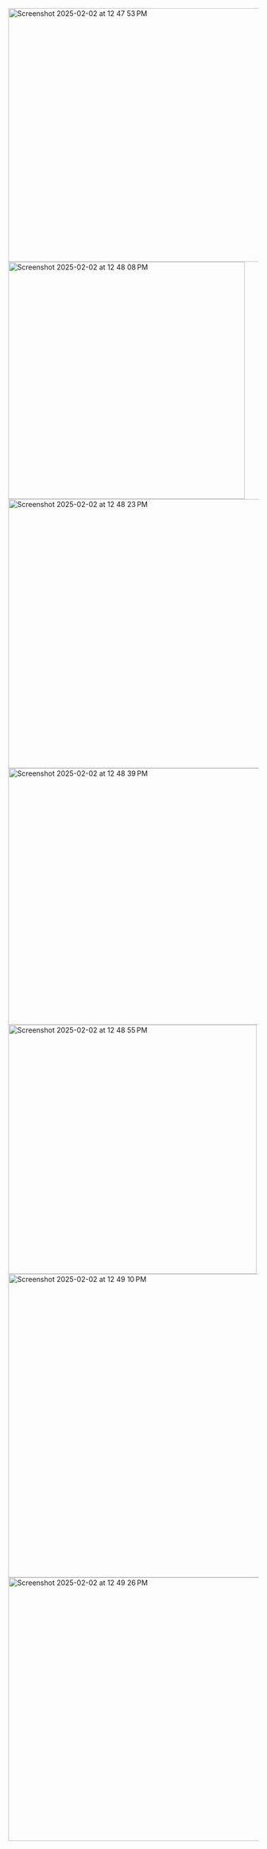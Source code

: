 <img width="509" alt="Screenshot 2025-02-02 at 12 47 53 PM" src="https://github.com/user-attachments/assets/8ba5c73e-c7a8-4095-9c9e-2cdcad035c07" />


<img width="476" alt="Screenshot 2025-02-02 at 12 48 08 PM" src="https://github.com/user-attachments/assets/ab58c152-e5f3-4f36-9f38-25a177a717ec" />


<img width="540" alt="Screenshot 2025-02-02 at 12 48 23 PM" src="https://github.com/user-attachments/assets/3ff1eb6f-acd5-4bbb-bc4b-0a22377182b6" />


<img width="515" alt="Screenshot 2025-02-02 at 12 48 39 PM" src="https://github.com/user-attachments/assets/f5cfa6b8-2a76-4f37-8afd-789b0ac7d6bb" />


<img width="500" alt="Screenshot 2025-02-02 at 12 48 55 PM" src="https://github.com/user-attachments/assets/376e0257-1dc0-4281-9eb5-af362e56d2ed" />


<img width="609" alt="Screenshot 2025-02-02 at 12 49 10 PM" src="https://github.com/user-attachments/assets/b2b68a87-9c8a-44f6-8c9e-83f3e21d318b" />

<img width="529" alt="Screenshot 2025-02-02 at 12 49 26 PM" src="https://github.com/user-attachments/assets/8aff6b12-05b5-43cc-8a97-da931387d057" />
